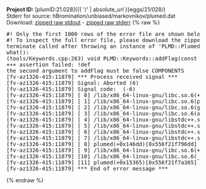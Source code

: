 **Project ID:** [plumID:21.028]({{ '/' | absolute_url }}eggs/21/028/)  
Stderr for source:  hBromination/unbiased/markovnikov/plumed.dat   
Download: [zipped raw stdout](plumed.dat.plumed.stdout.txt.zip) - [zipped raw stderr](plumed.dat.plumed.stderr.txt.zip) 
{% raw %}
<pre>
#! Only the first 1000 rows of the error file are shown below
#! To inspect the full error file, please download the zipped raw stderr file above
terminate called after throwing an instance of 'PLMD::Plumed::ExceptionError'
what():
(tools/Keywords.cpp:263) void PLMD::Keywords::addFlag(const std::string&, bool, const std::string&)
+++ assertion failed: !def
the second argument to addFlag must be false COMPONENTS
[fv-az1326-415:11879] *** Process received signal ***
[fv-az1326-415:11879] Signal: Aborted (6)
[fv-az1326-415:11879] Signal code:  (-6)
[fv-az1326-415:11879] [ 0] /lib/x86_64-linux-gnu/libc.so.6(+0x45330)[0x7fdcd5645330]
[fv-az1326-415:11879] [ 1] /lib/x86_64-linux-gnu/libc.so.6(pthread_kill+0x11c)[0x7fdcd569eb2c]
[fv-az1326-415:11879] [ 2] /lib/x86_64-linux-gnu/libc.so.6(gsignal+0x1e)[0x7fdcd564527e]
[fv-az1326-415:11879] [ 3] /lib/x86_64-linux-gnu/libc.so.6(abort+0xdf)[0x7fdcd56288ff]
[fv-az1326-415:11879] [ 4] /lib/x86_64-linux-gnu/libstdc++.so.6(+0xa5ff5)[0x7fdcd5aa5ff5]
[fv-az1326-415:11879] [ 5] /lib/x86_64-linux-gnu/libstdc++.so.6(+0xbb0da)[0x7fdcd5abb0da]
[fv-az1326-415:11879] [ 6] /lib/x86_64-linux-gnu/libstdc++.so.6(_ZSt10unexpectedv+0x0)[0x7fdcd5aa5a55]
[fv-az1326-415:11879] [ 7] /lib/x86_64-linux-gnu/libstdc++.so.6(+0xa5a6f)[0x7fdcd5aa5a6f]
[fv-az1326-415:11879] [ 8] plumed(+0x146dd)[0x556f21f796dd]
[fv-az1326-415:11879] [ 9] /lib/x86_64-linux-gnu/libc.so.6(+0x2a1ca)[0x7fdcd562a1ca]
[fv-az1326-415:11879] [10] /lib/x86_64-linux-gnu/libc.so.6(__libc_start_main+0x8b)[0x7fdcd562a28b]
[fv-az1326-415:11879] [11] plumed(+0x15365)[0x556f21f7a365]
[fv-az1326-415:11879] *** End of error message ***
</pre>
{% endraw %}
